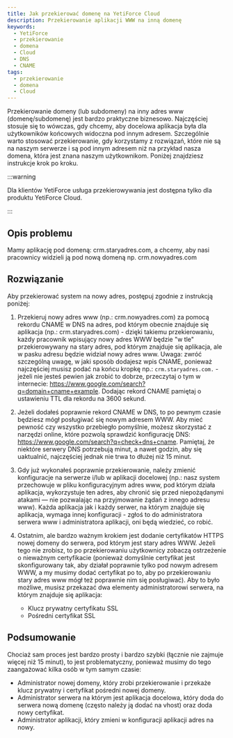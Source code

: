 ```yaml
---
title: Jak przekierować domenę na YetiForce Cloud
description: Przekierowanie aplikacji WWW na inną domenę
keywords:
  - YetiForce
  - przekierowanie
  - domena
  - Cloud
  - DNS
  - CNAME
tags:
  - przekierowanie
  - domena
  - Cloud
---
```


Przekierowanie domeny (lub subdomeny) na inny adres www (domenę/subdomenę) jest bardzo praktyczne biznesowo. Najczęściej stosuje się to wówczas, gdy chcemy, aby docelowa aplikacja była dla użytkowników końcowych widoczna pod innym adresem. Szczególnie warto stosować przekierowanie, gdy korzystamy z rozwiązań, które nie są na naszym serwerze i są pod innym adresem niż na przykład nasza domena, która jest znana naszym użytkownikom. Poniżej znajdziesz instrukcje krok po kroku.

:::warning

Dla klientów YetiForce usługa przekierowywania jest dostępna tylko dla produktu YetiForce Cloud.

:::

## Opis problemu

Mamy aplikację pod domeną: crm.staryadres.com, a chcemy, aby nasi pracownicy widzieli ją pod nową domeną np. crm.nowyadres.com

## Rozwiązanie

Aby przekierować system na nowy adres, postępuj zgodnie z instrukcją poniżej:

1. Przekieruj nowy adres www (np.: crm.nowyadres.com) za pomocą rekordu CNAME w DNS na adres, pod którym obecnie znajduje się aplikacja (np.: crm.staryadres.com) - dzięki takiemu przekierowaniu, każdy pracownik wpisujący nowy adres WWW będzie "w tle" przekierowywany na stary adres, pod którym znajduje się aplikacja, ale w pasku adresu będzie widział nowy adres www. Uwaga: zwróć szczególną uwagę, w jaki sposób dodajesz wpis CNAME, ponieważ najczęściej musisz podać na końcu kropkę np.: `crm.staryadres.com.` - jeżeli nie jesteś pewien jak zrobić to dobrze, przeczytaj o tym w internecie: https://www.google.com/search?q=domain+cname+example. Dodając rekord CNAME pamiętaj o ustawieniu TTL dla rekordu na 3600 sekund.

2. Jeżeli dodałeś poprawnie rekord CNAME w DNS, to po pewnym czasie będziesz mógł posługiwać się nowym adresem WWW. Aby mieć pewność czy wszystko przebiegło pomyślnie, możesz skorzystać z narzędzi online, które pozwolą sprawdzić konfigurację DNS: https://www.google.com/search?q=check+dns+cname. Pamiętaj, że niektóre serwery DNS potrzebują minut, a nawet godzin, aby się uaktualnić, najczęściej jednak nie trwa to dłużej niż 15 minut.

3. Gdy już wykonałeś poprawnie przekierowanie, należy zmienić konfiguracje na serwerze i/lub w aplikacji docelowej (np.: nasz system przechowuje w pliku konfiguracyjnym adres www, pod którym działa aplikacja, wykorzystuje ten adres, aby chronić się przed niepożądanymi atakami — nie pozwalając na przyjmowanie żądań z innego adresu www). Każda aplikacja jak i każdy serwer, na którym znajduje się aplikacja, wymaga innej konfiguracji - zgłoś to do administratora serwera www i administratora aplikacji, oni będą wiedzieć, co robić.
4. Ostatnim, ale bardzo ważnym krokiem jest dodanie certyfikatów HTTPS nowej domeny do serwera, pod którym jest stary adres WWW. Jeżeli tego nie zrobisz, to po przekierowaniu użytkownicy zobaczą ostrzeżenie o nieważnym certyfikacie (ponieważ domyślnie certyfikat jest skonfigurowany tak, aby działał poprawnie tylko pod nowym adresem WWW, a my musimy dodać certyfikat po to, aby po przekierowaniu stary adres www mógł też poprawnie nim się posługiwać). Aby to było możliwe, musisz przekazać dwa elementy administratorowi serwera, na którym znajduje się aplikacja:
   - Klucz prywatny certyfikatu SSL
   - Pośredni certyfikat SSL

## Podsumowanie

Chociaż sam proces jest bardzo prosty i bardzo szybki (łącznie nie zajmuje więcej niż 15 minut), to jest problematyczny, ponieważ musimy do tego zaangażować kilka osób w tym samym czasie:

- Administrator nowej domeny, który zrobi przekierowanie i przekaże klucz prywatny i certyfikat pośredni nowej domeny.
- Administrator serwera na którym jest aplikacja docelowa, który doda do serwera nową domenę (często należy ją dodać na vhost) oraz doda nowy certyfikat.
- Administrator aplikacji, który zmieni w konfiguracji aplikacji adres na nowy.
